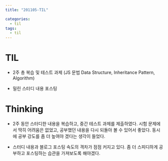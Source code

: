 ```yaml
---
title: "201105-TIL"

categories:
  - til
tags:
  - til
---
```


# TIL
 - 2주 총 복습 및 테스트 과제 (JS 문법 Data Structure, Inheritance Pattern, Algorithm)

 - 밀린 스터디 내용 포스팅

 

# Thinking
 - 2주 동안 스터디한 내용을 복습하고, 중간 테스트 과제를 제출하였다. 시험 문제에서 딱히 어려움은 없었고, 공부했던 내용을 다시 되돌아 볼 수 있어서 좋았다. 동시에 공부 강도를 좀 더 높여야 겠다는 생각이 들었다.

 - 스터디 내용과 블로그 포스팅 속도의 격차가 점점 커지고 있다. 좀 더 스피디하게 공부하고 포스팅하는 습관을 가져보도록 해야겠다.
